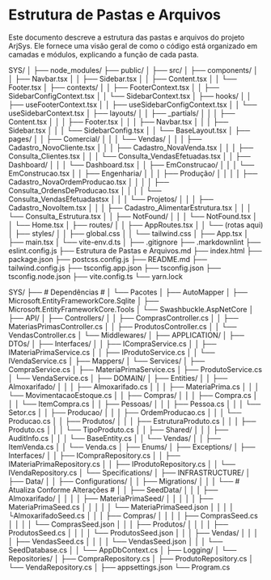 # Estrutura de Pastas e Arquivos

Este documento descreve a estrutura das pastas e arquivos do projeto ArjSys.
Ele fornece uma visão geral de como o código está organizado em camadas e módulos, explicando a função de cada pasta.

SYS/
│
├── node_modules/
├── public/
│
├── src/
│   ├── components/
│   │   ├── Navbar.tsx
│   │   ├── Sidebar.tsx
│   │   ├── Content.tsx
│   │   └── Footer.tsx
│   ├── contexts/
│   │   ├── FooterContext.tsx
│   │   ├── SidebarConfigContext.tsx
│   │   └── SidebarContext.tsx
│   ├── hooks/
│   │   ├── useFooterContext.tsx
│   │   ├── useSidebarConfigContext.tsx
│   │   └── useSidebarContext.tsx
│   ├── layouts/
│   │   ├── _partials/
│   │   │   ├── Content.tsx
│   │   │   ├── Footer.tsx
│   │   │   ├── Navbar.tsx
│   │   │   ├── Sidebar.tsx
│   │   │   └── SidebarConfig.tsx
│   │   └── BaseLayout.tsx
│   ├── pages/
│   │   ├── Comercial/
│   │   │   └── Vendas/
│   │   │       ├── Cadastro_NovoCliente.tsx
│   │   │       ├── Cadastro_NovaVenda.tsx
│   │   │       ├── Consulta_Clientes.tsx
│   │   │       └── Consulta_VendasEfetuadas.tsx
│   │   ├── Dashboard/
│   │   │   └── Dashboard.tsx
│   │   ├── EmConstrucao/
│   │   │   └── EmConstrucao.tsx
│   │   ├── Engenharia/
│   │   │   ├── Produção/
│   │   │   │   ├── Cadastro_NovaOrdemProducao.tsx
│   │   │   │   ├── Consulta_OrdensDeProducao.tsx
│   │   │   │   └── Consulta_VendasEfetuadastsx
│   │   │   └── Projetos/
│   │   │       ├── Cadastro_NovoItem.tsx
│   │   │       ├── Cadastro_AlimentarEstrutura.tsx
│   │   │       └── Consulta_Estrutura.tsx
│   │   ├── NotFound/
│   │   │   └── NotFound.tsx
│   │   └── Home.tsx
│   ├── routes/
│   │   ├── AppRoutes.tsx
│   │   └── (rotas aqui)
│   ├── styles/
│   │   ├── global.css
│   │   └── tailwind.css
│   ├── App.tsx
│   ├── main.tsx
│   └── vite-env.d.ts
│
├── .gitignore
├── .markdownlint
├── eslint.config.js
├── Estrutura de Pastas e Arquivos.md
├── index.html
├── package.json
├── postcss.config.js
├── README.md
├── tailwind.config.js
├── tsconfig.app.json
├── tsconfig.json
├── tsconfig.node.json
├── vite.config.ts
└── yarn.lock



SYS/
├── # Dependências #
│	└── Pacotes
│		├── AutoMapper
│		├── Microsoft.EntityFrameworkCore.Sqlite
│		├── Microsoft.EntityFrameworkCore.Tools
│		└── Swashbuckle.AspNetCore
│
├── API/
│   ├── Controllers/
│   │   ├── ComprasController.cs
│   │   ├── MateriasPrimasController.cs
│   │   ├── ProdutosController.cs
│   │   └── VendasController.cs
│   └── Middlewares/
│
├── APPLICATION/
│   ├── DTOs/
│   ├── Interfaces/
│   │   ├── ICompraService.cs
│   │   ├── IMateriaPrimaService.cs
│   │   ├── IProdutoService.cs
│   │   └── IVendaService.cs
│   ├── Mappers/
│   └── Services/
│       ├── CompraService.cs
│       ├── MateriaPrimaService.cs
│       ├── ProdutoService.cs
│       └── VendaService.cs
│
├── DOMAIN/
│   ├── Entities/
│   │   ├── Almoxarifado/
│   │   │   ├── Almoxarifado.cs
│   │   │   ├── MateriaPrima.cs
│   │   │   └── MovimentacaoEstoque.cs
│   │   ├── Compras/
│   │   │   ├── Compra.cs
│   │   │   └── ItemCompra.cs
│   │   ├── Pessoas/
│   │   │   ├── Pessoa.cs
│   │   │   └── Setor.cs
│   │   ├── Producao/
│   │   │   ├── OrdemProducao.cs
│   │   │   └── Producao.cs
│   │   ├── Produtos/
│   │   │   ├── EstruturaProduto.cs
│   │   │   ├── Produto.cs
│   │   │   └── TipoProduto.cs
│   │   ├── Shared/
│   │   │   ├── AuditInfo.cs
│   │   │   └── BaseEntity.cs
│   │   └── Vendas/
│   │       ├── ItemVenda.cs
│   │       └── Venda.cs
│   ├── Enums/
│   ├── Exceptions/
│   ├── Interfaces/
│   │   ├── ICompraRepository.cs
│   │   ├── IMateriaPrimaRepository.cs
│   │   ├── IProdutoRepository.cs
│   │   └── IVendaRepository.cs
│   └── Specifications/
│
├── INFRASTRUCTURE/
│   ├── Data/
│   │   ├── Configurations/
│   │   ├── Migrations/
│   │   │   └── # Atualiza Conforme Alterações #
│   │   ├── SeedData/
│   │   │   ├── Almoxarifado/
│   │   │   │	├── MateriaPrimaSeed/
│   │   │   │   │   ├── MateriaPrimaSeed.cs
│   │   │   │   │ 	└── MateriaPrimaSeed.json
│   │   │   │   └AlmoxarifadoSeed.cs
│   │   │   ├── Compras/
│   │   │   │   ├── ComprasSeed.cs
│   │   │   │   └── ComprasSeed.json
│   │   │   ├── Produtos/
│   │   │   │   ├── ProdutosSeed.cs
│   │   │   │   └── ProdutosSeed.json
│   │   │   ├── Vendas/
│   │   │   │   ├── VendasSeed.cs
│   │   │   │   └── VendasSeed.json
│   │   │   └── SeedDatabase.cs
│   │   └── AppDbContext.cs
│   ├── Logging/
│   └── Repositories/
│       ├── CompraRepository.cs
│       ├── ProdutoRepository.cs
│       └── VendaRepository.cs
│
├── appsettings.json
└── Program.cs

